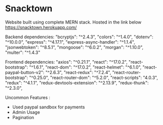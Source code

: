 # Snacktown
Website built using complete MERN stack.
Hosted in the link below
https://snacktown.herokuapp.com/

Backend dependencies:
    "bcryptjs": "^2.4.3",
    "colors": "^1.4.0",
    "dotenv": "^10.0.0",
    "express": "^4.17.1",
    "express-async-handler": "^1.1.4",
    "jsonwebtoken": "^8.5.1",
    "mongoose": "^6.0.2",
    "morgan": "^1.10.0",
    "multer": "^1.4.3"
    
Frontend dependencies:
    "axios": "^0.21.1",
    "react": "^17.0.2",
    "react-bootstrap": "^1.6.1",
    "react-dom": "^17.0.2",
    "react-helmet": "^6.1.0",
    "react-paypal-button-v2": "^2.6.3",
    "react-redux": "^7.2.4",
    "react-router-bootstrap": "^0.25.0",
    "react-router-dom": "^5.2.0",
    "react-scripts": "4.0.3",
    "redux": "^4.1.1",
    "redux-devtools-extension": "^2.13.9",
    "redux-thunk": "^2.3.0",
    
Uncommon Features :
- Used paypal sandbox for payments
- Admin Usage
- Pagination

